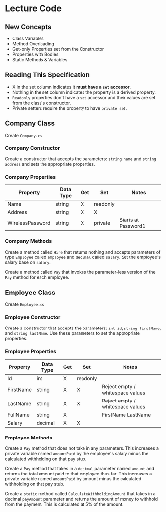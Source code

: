 # Lecture Code

## New Concepts

* Class Variables
* Method Overloading
* Get-only Properties set from the Constructor
* Properties with Bodies
* Static Methods & Variables

## Reading This Specification

- X in the set column indicates it **must have a `set` accessor**.
- Nothing in the set column indicates the property is a derived property.
- `Readonly` properties don't have a `set` accessor and their values are set from the class's constructor.
- Private setters require the property to have `private set`.

## Company Class

Create `Company.cs`

### Company Constructor

Create a constructor that accepts the parameters: `string name` and `string address` and sets the appropriate properties.

### Company Properties

| Property          | Data Type | Get | Set      | Notes                                  |
| ----------------- | --------- | --- | -------- | -------------------------------------- |
| Name              | string    | X   | readonly |                                        |
| Address           | string    | X   | X        |                                        |
| WirelessPassword  | string    | X   | private  | Starts at Password1                    |

### Company Methods

Create a method called `Hire` that returns nothing and accepts parameters of type `Employee` called `employee` and `decimal` called `salary`. Set the employee's salary base on `salary`.

Create a method called `Pay` that invokes the parameter-less version of the `Pay` method for each employee.

## Employee Class

Create `Employee.cs`

### Employee Constructor

Create a constructor that accepts the parameters: `int id`, `string firstName`, and `string lastName`. Use these parameters to set the appropriate properties.

### Employee Properties

| Property          | Data Type | Get | Set      | Notes                                  |
| ----------------- | --------- | --- | -------- | -------------------------------------- |
| Id                | int       | X   | readonly |                                        |
| FirstName         | string    | X   | X        | Reject empty / whitespace values       |
| LastName          | string    | X   | X        | Reject empty / whitespace values       |
| FullName          | string    | X   |          | FirstName LastName                     |
| Salary            | decimal   | X   | X        | 							              |

### Employee Methods

Create a `Pay` method that does not take in any parameters. This increases a private variable named `amountPaid` by the employee's salary minus the calculated withholding on that pay stub.

Create a `Pay` method that takes in a `decimal` parameter named `amount` and returns the total amount paid to that employee thus far. This increases a private variable named `amountPaid` by amount minus the calculated withholding on that pay stub.

Create a `static` method called `CalculateWithholdingAmount` that takes in a decimal `payAmount` parameter and returns the amount of money to withhold from the payment. This is calculated at 5% of the amount.